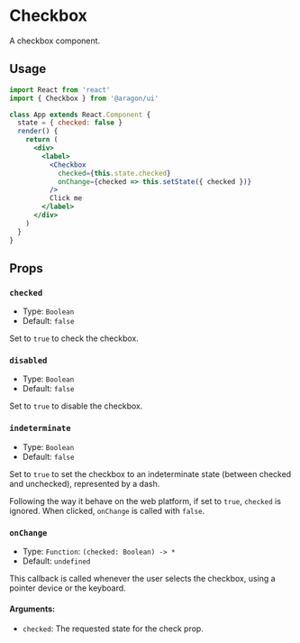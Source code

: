 # Checkbox

A checkbox component.

## Usage

```jsx
import React from 'react'
import { Checkbox } from '@aragon/ui'

class App extends React.Component {
  state = { checked: false }
  render() {
    return (
      <div>
        <label>
          <Checkbox
            checked={this.state.checked}
            onChange={checked => this.setState({ checked })}
          />
          Click me
        </label>
      </div>
    )
  }
}
```

## Props

### `checked`

- Type: `Boolean`
- Default: `false`

Set to `true` to check the checkbox.

### `disabled`

- Type: `Boolean`
- Default: `false`

Set to `true` to disable the checkbox.

### `indeterminate`

- Type: `Boolean`
- Default: `false`

Set to `true` to set the checkbox to an indeterminate state (between checked and unchecked), represented by a dash.

Following the way it behave on the web platform, if set to `true`, `checked` is ignored. When clicked, `onChange` is called with `false`.

### `onChange`

- Type: `Function`: `(checked: Boolean) -> *`
- Default: `undefined`

This callback is called whenever the user selects the checkbox, using a pointer device or the keyboard.

#### Arguments:

- `checked`: The requested state for the check prop.
